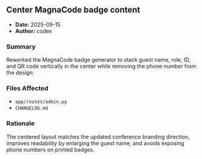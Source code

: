 ## Center MagnaCode badge content

- **Date:** 2025-09-15
- **Author:** codex

### Summary
Reworked the MagnaCode badge generator to stack guest name, role, ID, and QR code vertically in the center while removing the phone number from the design.

### Files Affected
- `app/routes/admin.py`
- `CHANGELOG.md`

### Rationale
The centered layout matches the updated conference branding direction, improves readability by enlarging the guest name, and avoids exposing phone numbers on printed badges.
